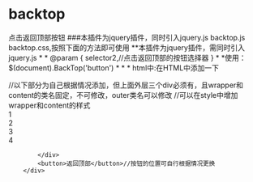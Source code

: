 # backtop
点击返回顶部按钮
###本插件为jquery插件，同时引入jquery.js  backtop.js  backtop.css,按照下面的方法即可使用
	**本插件为jquery插件，需同时引入jquery.js
	 * 
	 * @param {
		 selector2,//点击返回顶部的按钮选择器
	 }
	 * 
	 *使用： 	$(document).BackTop('button')
	 * 
	 * 
	 * html中:在HTML中添加一下
		<div class="outer">
			<div class="wrapper">
				<div class="content">
				//以下部分为自己根据情况添加，但上面外层三个div必须有，且wrapper和content的类名固定，不可修改，outer类名可以修改
				//可以在style中增加wrapper和content的样式
					<div class="div">1</div>
					<div class="div">2</div>
					<div class="div">3</div>
					<div class="div">4</div>
				</div>
			
			</div>
			<button>返回顶部</button>//按钮的位置可自行根据情况更换
		</div>
		
	
